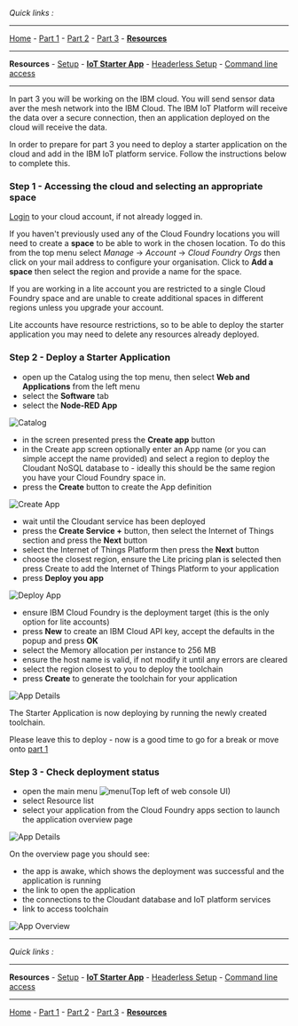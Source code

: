 *Quick links :*
***
[Home](/README.md) - [Part 1](/part1/README.md) - [Part 2](/part2/README.md) - [Part 3](/part3/README.md) - [**Resources**](/additionalResources/README.md)
***
**Resources** - [Setup](PREREQUISITES_AND_SETUP.md) - [**IoT Starter App**](IOT_STARTER_APP.md) - [Headerless Setup](HEADERLESS_SETUP.md) - [Command line access](COMMAND_LINE_ACCESS.md)
***

In part 3 you will be working on the IBM cloud.  You will send sensor data aver the mesh network into the IBM Cloud.  The IBM IoT Platform will receive the data over a secure connection, then an application deployed on the cloud will receive the data.

In order to prepare for part 3 you need to deploy a starter application on the cloud and add in the IBM IoT platform service.  Follow the instructions below to complete this.

### Step 1 - Accessing the cloud and selecting an appropriate space

[Login](https://cloud.ibm.com) to your cloud account, if not already logged in.

If you haven't previously used any of the Cloud Foundry locations you will need to create a **space** to be able to work in the chosen location.  To do this from the top menu select *Manage* -> *Account* -> *Cloud Foundry Orgs* then click on your mail address to configure your organisation.  Click to **Add a space** then select the region and provide a name for the space.

If you are working in a lite account you are restricted to a single Cloud Foundry space and are unable to create additional spaces in different regions unless you upgrade your account.

Lite accounts have resource restrictions, so to be able to deploy the starter application you may need to delete any resources already deployed.

### Step 2 - Deploy a Starter Application

- open up the Catalog using the top menu, then select **Web and Applications** from the left menu
- select the **Software** tab
- select the **Node-RED App**

![Catalog](../images/catalog.png)

- in the screen presented press the **Create app** button
- in the Create app screen optionally enter an App name (or you can simple accept the name provided) and select a region to deploy the Cloudant NoSQL database to - ideally this should be the same region you have your Cloud Foundry space in.
- press the **Create** button to create the App definition

![Create App](../images/createApp.png)

- wait until the Cloudant service has been deployed
- press the **Create Service +** button, then select the Internet of Things section and press the **Next** button
- select the Internet of Things Platform then press the **Next** button
- choose the closest region, ensure the Lite pricing plan is selected then press Create to add the Internet of Things Platform to your application
- press **Deploy you app**

![Deploy App](../images/deployApp.png)

- ensure IBM Cloud Foundry is the deployment target (this is the only option for lite accounts)
- press **New** to create an IBM Cloud API key, accept the defaults in the popup and press **OK**
- select the Memory allocation per instance to 256 MB
- ensure the host name is valid, if not modify it until any errors are cleared
- select the region closest to you to deploy the toolchain
- press **Create** to generate the toolchain for your application

![App Details](../images/appDetails.png)

The Starter Application is now deploying by running the newly created toolchain.

Please leave this to deploy - now is a good time to go for a break or move onto [part 1](../part1/README.md)

### Step 3 - Check deployment status

- open the main menu ![menu](../images/menu.png)(Top left of web console UI)
- select Resource list
- select your application from the Cloud Foundry apps section to launch the application overview page

![App Details](../images/resourceList.png)

On the overview page you should see:

- the app is awake, which shows the deployment was successful and the application is running
- the link to open the application
- the connections to the Cloudant database and IoT platform services
- link to access toolchain

![App Overview](../images/appOverview.png)

***
*Quick links :*
***
**Resources** - [Setup](PREREQUISITES_AND_SETUP.md)  - [**IoT Starter App**](IOT_STARTER_APP.md) - [Headerless Setup](HEADERLESS_SETUP.md) - [Command line access](COMMAND_LINE_ACCESS.md)
***
[Home](/README.md) - [Part 1](/part1/README.md) - [Part 2](/part2/README.md) - [Part 3](/part3/README.md) - [**Resources**](/additionalResources/README.md)
